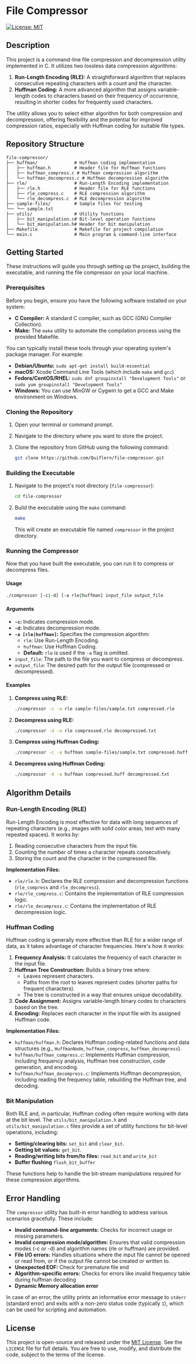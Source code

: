 # File Compressor

[![License: MIT](https://img.shields.io/badge/License-MIT-yellow.svg)](https://opensource.org/licenses/MIT)

## Description

This project is a command-line file compression and decompression utility implemented in C. It utilizes two lossless data compression algorithms:

1. **Run-Length Encoding (RLE):** A straightforward algorithm that replaces consecutive repeating characters with a count and the character.
2. **Huffman Coding:** A more advanced algorithm that assigns variable-length codes to characters based on their frequency of occurrence, resulting in shorter codes for frequently used characters.

The utility allows you to select either algorithm for both compression and decompression, offering flexibility and the potential for improved compression ratios, especially with Huffman coding for suitable file types.

## Repository Structure

```
file-compressor/
├── huffman/              # Huffman coding implementation
│   ├── huffman.h         # Header file for Huffman functions
│   ├── huffman_compress.c # Huffman compression algorithm
│   └── huffman_decompress.c # Huffman decompression algorithm
├── rle/                  # Run-Length Encoding implementation
│   ├── rle.h             # Header file for RLE functions
│   ├── rle_compress.c    # RLE compression algorithm
│   └── rle_decompress.c  # RLE decompression algorithm
├── sample-files/         # Sample files for testing
└── └── sample.txt
├── utils/                # Utility functions
│   ├── bit_manipulation.c# Bit-level operation functions
│   └── bit_manipulation.h# Header for bit manipulation
├── Makefile              # Makefile for project compilation
└── main.c                # Main program & command-line interface
```
## Getting Started

These instructions will guide you through setting up the project, building the executable, and running the file compressor on your local machine.

### Prerequisites

Before you begin, ensure you have the following software installed on your system:

*   **C Compiler:** A standard C compiler, such as GCC (GNU Compiler Collection).
*   **Make:** The `make` utility to automate the compilation process using the provided Makefile.

You can typically install these tools through your operating system's package manager. For example:

*   **Debian/Ubuntu:** `sudo apt-get install build-essential`
*   **macOS:** Xcode Command Line Tools (which include `make` and `gcc`)
*   **Fedora/CentOS/RHEL:** `sudo dnf groupinstall "Development Tools"` or `sudo yum groupinstall "Development Tools"`
*   **Windows:** You can use MinGW or Cygwin to get a GCC and Make environment on Windows.

### Cloning the Repository

1. Open your terminal or command prompt.
2. Navigate to the directory where you want to store the project.
3. Clone the repository from GitHub using the following command:

    ```bash
    git clone https://github.com/Quiflern/file-compressor.git
    ```

### Building the Executable

1. Navigate to the project's root directory (`file-compressor`):

    ```bash
    cd file-compressor
    ```

2. Build the executable using the `make` command:

    ```bash
    make
    ```

    This will create an executable file named `compressor` in the project directory.

### Running the Compressor

Now that you have built the executable, you can run it to compress or decompress files.





#### Usage
```bash
./compressor [-c|-d] [-a rle|huffman] input_file output_file
```

#### Arguments

*   **`-c`:**  Indicates compression mode.
*   **`-d`:**  Indicates decompression mode.
*   **`-a [rle|huffman]`:** Specifies the compression algorithm:
    *   `rle`: Use Run-Length Encoding.
    *   `huffman`: Use Huffman Coding.
    *   **Default:** `rle` is used if the `-a` flag is omitted.
*   `input_file`: The path to the file you want to compress or decompress.
*   `output_file`: The desired path for the output file (compressed or decompressed).

#### Examples

1. **Compress using RLE:**

    ```bash
    ./compressor -c -a rle sample-files/sample.txt compressed.rle
    ```

2. **Decompress using RLE:**

    ```bash
    ./compressor -d -a rle compressed.rle decompressed.txt
    ```

3. **Compress using Huffman Coding:**

    ```bash
    ./compressor -c -a huffman sample-files/sample.txt compressed.huff
    ```

4. **Decompress using Huffman Coding:**

    ```bash
    ./compressor -d -a huffman compressed.huff decompressed.txt
    ```

## Algorithm Details
### Run-Length Encoding (RLE)

Run-Length Encoding is most effective for data with long sequences of repeating characters (e.g., images with solid color areas, text with many repeated spaces). It works by:

1. Reading consecutive characters from the input file.
2. Counting the number of times a character repeats consecutively.
3. Storing the count and the character in the compressed file.

**Implementation Files:**

*   `rle/rle.h`: Declares the RLE compression and decompression functions (`rle_compress` and `rle_decompress`).
*   `rle/rle_compress.c`: Contains the implementation of RLE compression logic.
*   `rle/rle_decompress.c`: Contains the implementation of RLE decompression logic.


### Huffman Coding

Huffman coding is generally more effective than RLE for a wider range of data, as it takes advantage of character frequencies. Here's how it works:

1. **Frequency Analysis:** It calculates the frequency of each character in the input file.
2. **Huffman Tree Construction:** Builds a binary tree where:
    *   Leaves represent characters.
    *   Paths from the root to leaves represent codes (shorter paths for frequent characters).
    *   The tree is constructed in a way that ensures unique decodability.
3. **Code Assignment:** Assigns variable-length binary codes to characters based on the tree.
4. **Encoding:** Replaces each character in the input file with its assigned Huffman code.

**Implementation Files:**

*   `huffman/huffman.h`: Declares Huffman coding-related functions and data structures (e.g., `HuffmanNode`, `huffman_compress`, `huffman_decompress`).
*   `huffman/huffman_compress.c`: Implements Huffman compression, including frequency analysis, Huffman tree construction, code generation, and encoding.
*   `huffman/huffman_decompress.c`: Implements Huffman decompression, including reading the frequency table, rebuilding the Huffman tree, and decoding.

### Bit Manipulation

Both RLE and, in particular, Huffman coding often require working with data at the bit level. The `utils/bit_manipulation.h` and `utils/bit_manipulation.c` files provide a set of utility functions for bit-level operations, including:

*   **Setting/clearing bits:** `set_bit` and `clear_bit`.
*   **Getting bit values:** `get_bit`.
*   **Reading/writing bits from/to files:** `read_bit` and `write_bit`
*   **Buffer flushing** `flush_bit_buffer`

These functions help to handle the bit-stream manipulations required for these compression algorithms.

## Error Handling

The `compressor` utility has built-in error handling to address various scenarios gracefully. These include:

*   **Invalid command-line arguments:** Checks for incorrect usage or missing parameters.
*   **Invalid compression mode/algorithm:** Ensures that valid compression modes (-c or -d) and algorithm names (rle or huffman) are provided.
*   **File I/O errors:** Handles situations where the input file cannot be opened or read from, or if the output file cannot be created or written to.
*   **Unexpected EOF:** Check for premature file end
*   **Algorithm-specific errors:** Checks for errors like invalid frequency table during huffman decoding
*   **Dynamic Memory allocation error**

In case of an error, the utility prints an informative error message to `stderr` (standard error) and exits with a non-zero status code (typically `1`), which can be used for scripting and automation.


## License

This project is open-source and released under the [MIT License](https://opensource.org/licenses/MIT). See the `LICENSE` file for full details. You are free to use, modify, and distribute the code, subject to the terms of the license.